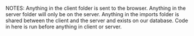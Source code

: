 #####
NOTES:
Anything in the client folder is sent to the browser.
Anything in the server folder will only be on the server.
Anything in the imports folder is shared between the client and the server and exists on our database. Code in here is run before anything in client or server.
#####